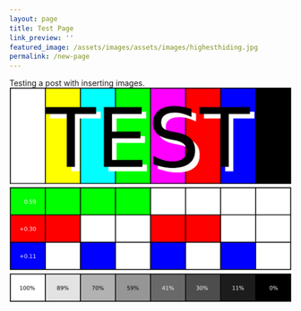 ```yaml
---
layout: page
title: Test Page
link_preview: ''
featured_image: /assets/images/assets/images/highesthiding.jpg
permalink: /new-page
---
```


Testing a post with inserting images.![](/assets/images/assets/images/testimage.svg)
